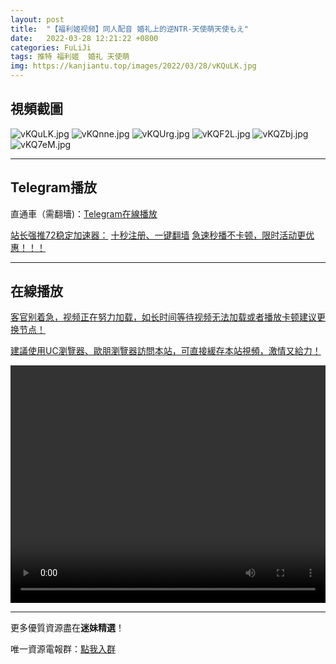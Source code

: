 ```yaml
---
layout: post
title:  "【福利姬视频】同人配音 婚礼上的逆NTR-天使萌天使もえ"
date:   2022-03-28 12:21:22 +0800
categories: FuLiJi
tags: 推特 福利姬  婚礼 天使萌
img: https://kanjiantu.top/images/2022/03/28/vKQuLK.jpg
---
```



## 視頻截圖

![vKQuLK.jpg](https://kanjiantu.top/images/2022/03/28/vKQuLK.jpg)
![vKQnne.jpg](https://kanjiantu.top/images/2022/03/28/vKQnne.jpg)
![vKQUrg.jpg](https://kanjiantu.top/images/2022/03/28/vKQUrg.jpg)
![vKQF2L.jpg](https://kanjiantu.top/images/2022/03/28/vKQF2L.jpg)
![vKQZbj.jpg](https://kanjiantu.top/images/2022/03/28/vKQZbj.jpg)
![vKQ7eM.jpg](https://kanjiantu.top/images/2022/03/28/vKQ7eM.jpg)

* * *
## Telegram播放

直通車（需翻墻)：[Telegram在線播放](https://t.me/mimeijingxuan/276)

<u>站长强推72稳定加速器：</u> [十秒注册、一键翻墙](https://www.mimei.blog/skip/vpn.html)
<u>急速秒播不卡顿，限时活动更优惠！！！</u>
* * *
## 在線播放
<u>客官别着急，视频正在努力加载，如长时间等待视频无法加载或者播放卡顿建议更换节点！</u>

<u>建議使用UC瀏覽器、歐朋瀏覽器訪問本站，可直接緩存本站視頻，激情又給力！</u>
<center><video src="https://cdn.publer.io/uploads/videos/6247f8c7db2797343b249e9d/d3eeb01f05a6b48bf4855ed622731e0b.mp4" width="100%" height="380px" controls="controls"></video></center>


* * *
更多優質資源盡在**迷妹精選**！

唯一資源電報群：[點我入群](https://t.me/mimeijingxuan)


